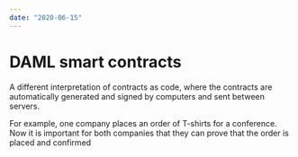```yaml
---
date: "2020-06-15"
---
```


# DAML smart contracts

A different interpretation of contracts as code, where the contracts are
automatically generated and signed by computers and sent between servers.

For example, one company places an order of T-shirts for a conference. Now it
is important for both companies that they can prove that the order is placed and confirmed
